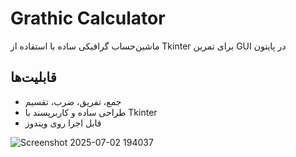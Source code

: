 # Grathic Calculator
ماشین‌حساب گرافیکی ساده با استفاده از Tkinter برای تمرین GUI در پایتون

## قابلیت‌ها
- جمع، تفریق، ضرب، تقسیم
- طراحی ساده و کاربرپسند با Tkinter
- قابل اجرا روی ویندوز

![Screenshot 2025-07-02 194037](https://github.com/user-attachments/assets/624358c9-fa53-464a-95de-601d114512ac)
